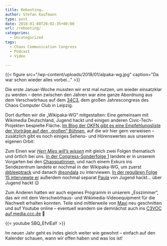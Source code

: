 ```yaml
---
title: Rebooting…
author: Stefan Kaufmann
type: post
date: 2018-01-08T20:02:35+00:00
url: /rebooting/
categories:
  - Uncategorized
tags:
  - Chaos Communication Congress
  - Podcast
  - Video

---
```

{{< figure src="/wp-content/uploads/2018/01/alpaka-wg.jpg" caption="Da war schon wieder alles vorbei…" >}}

Die erste Januar-Woche mussten wir erst mal nutzen, um wieder einsatzklar zu werden – denn zwischen den Jahren war eine ganze Abordnung aus dem Verschwörhaus auf dem [34C3][2], dem großen Jahrescongress des Chaos Computer Club in Leipzig.

Dort durften wir die „Wikipaka-WG“ mitgestalten: Eine gemeinsam mit Wikimedia Deutschland, Jugend hackt und einigen anderen Civic-Tech-Projekten bespielte Fläche. [Im Blog der OKFN gibt es eine Empfehlungsliste der Vorträge auf den „großen“ Bühnen,][3] auf die wir hier gern verweisen – zusätzlich gibt es noch einiges Sehens- und Hörenswertes aus unserem eigenen Orbit:

Zum Einen war [_Herr Mies will&#8217;s wissen_][4] mit gleich zwei Folgen thematisch und örtlich bei uns. [In der Congress-Sonderfolge 1][5] landete er in unserem Vorgarten bei den [Chaospatinnen,][6] und nach einem Exkurs ins Sendezentrum landete er nochmal in der Wikipaka-WG, um zuerst [@bleeptrack][7] und danach [@sondala][8] zu interviewen. [In der regulären Folge 15 interviewte er][9] außerdem nochmal separat [Paula][10] von Jugend hackt… über Jugend hackt 😉

Zum Anderen hatten wir auch eigenes Programm in unserem „Esszimmer“, das wir mit dem Verschwörhaus- und Wikimedia-Videoequipment für die Nachwelt erhalten konnten. Teile sind mittlerweile von [Maxi][11] neu geschnitten und auf Youtube online – eventuell wandern sie demnächst auch ins [C3VOC auf media.ccc.de][12] 🙂

{{< youtube SBQ_EfvlEaY >}}

Im neuen Jahr geht es indes gleich weiter wie gewohnt – einfach auf den Kalender schauen, wann wir offen haben und was los ist!

 [1]: https://verschwoerhaus.de/wp-content/uploads/2018/01/alpaka-wg.jpg
 [2]: https://events.ccc.de/congress/2017/wiki/index.php/Main_Page
 [3]: https://okfn.de/blog/2018/01/34c3-rueckblick/
 [4]: https://mies.me
 [5]: https://mies.me/2017/12/27/herr-mies-sagtwat-tag-1-auf-dem-34c3/
 [6]: https://events.ccc.de/2016/11/16/chaos-mentors-we-make-congress-work-for-you/
 [7]: http://bleeptrack.de/
 [8]: https://twitter.com/sondala
 [9]: https://mies.me/2018/01/03/hmww15-jugend-hackt-mit-paula-gruenwald/
 [10]: https://twitter.com/rinhia
 [11]: https://robbi5.de/
 [12]: https://media.ccc.de/